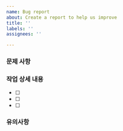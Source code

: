 ```yaml
---
name: Bug report
about: Create a report to help us improve
title: ''
labels: ''
assignees: ''

---
```


### 문제 사항

>

### 작업 상세 내용

- [ ]
- [ ]
- [ ]

### 유의사항
